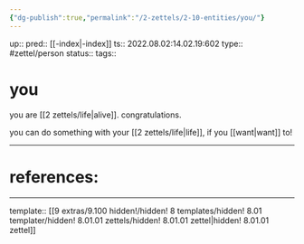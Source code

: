 ```yaml
---
{"dg-publish":true,"permalink":"/2-zettels/2-10-entities/you/"}
---
```


up:: 
pred:: [[-index|-index]]
ts:: 2022.08.02:14.02.19:602
type:: #zettel/person 
status:: 
tags:: 

# you

you are [[2 zettels/life|alive]]. congratulations.

you can do something with your [[2 zettels/life|life]], if you [[want|want]] to!

____
# references:



____
template:: [[9 extras/9.100 hidden!/hidden! 8 templates/hidden! 8.01 templater/hidden! 8.01.01 zettels/hidden! 8.01.01 zettel|hidden! 8.01.01 zettel]]
